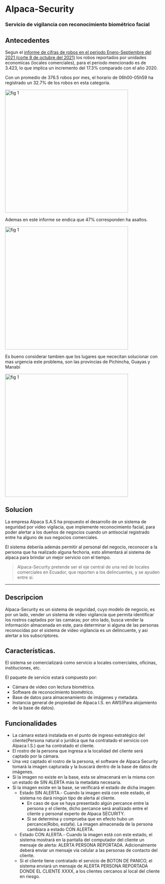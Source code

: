 # Alpaca-Security

### Servicio de vigilancia con reconocimiento biométrico facial

## Antecedentes

Segun el [informe de cifras de robos en el periodo Enero-Septiembre del 2021 (corte 8 de octubre del 2021)](https://www.fiscalia.gob.ec/estadisticas-de-robos/) los robos reportados por unidades economicas (locales comerciales), para el periodo mencionado es de 3.423, lo que implica un incremento del 17.3% comparado con el año 2020.

Con un promedio de 376.5 robos por mes, el horario de 06h00-05h59 ha registrado un 32.7% de los robos en esta categoria.

<img src="https://user-images.githubusercontent.com/43932822/141213683-6fc76c4d-1ed5-483c-a1c8-3af94d1d503d.png" alt="fig 1" style="width:400px;"/>

Ademas en este informe se endica que 47% corresponden ha asaltos.

<img src="https://user-images.githubusercontent.com/43932822/141213822-836c637d-5f17-4351-8541-8f73b07148d7.png" alt="fig 1" style="width:400px;"/>

Es bueno considerar tambien que los lugares que nececitan solucionar con mas urgencia este problema, son las provincias de Pichincha, Guayas y Manabí

<img src="https://user-images.githubusercontent.com/43932822/141214113-2ca447c8-6e72-4996-9cca-7cde4e230677.png" alt="fig 1" style="width:400px;"/>

## Solucion

La empresa Alpaca S.A.S ha propuesto el desarrollo de un sistema de seguridad por video vigilacia, que implemente reconocimiento facial, para poder alertar a los dueños de negocios cuando un antisocial registrado entre ha alguno de sus negocios comerciales.

El sistema deberiía además permitir al personal del negocio, reconocer a la persona que ha realizado alguna fechoria, esto alimentará al sistema de alpaca para brindar un mejor servicio con el tiempo.

> Alpaca-Security pretende ser el eje central de una red de locales comerciales en Ecuador, que reporten a los delincuentes, y se ayuden entre sí.

---

## Descripcion

Alpaca-Security es un sistema de seguridad, cuyo modelo de negocio, es por un lado, vender un sistema de video vigilancia que permita identificar los rostros captados por las camaras; por otro lado, busca vender la información almacenada en este, para determinar si alguna de las personas reconocidas por el sistema de video vigilancia es un delincuente, y asi alertar a los subscriptores.

## Características.

El sistema se comercializará como servicio a locales comerciales, oficinas, instituciones, etc.

El paquete de servicio estará compuesto por:

- Cámara de video con lectura biométrica.
- Software de reconocimiento biométrico.
- Base de datos para almacenamiento de imágenes y metadata.
- Instancia general de propiedad de Alpaca I.S. en AWS(Para alojamiento de la base de datos).

## Funcionalidades

- La cámara estará instalada en el punto de ingreso estratégico del cliente(Persona natural o jurídica que ha contratado el servicio con Alpaca I.S.) que ha contratado el cliente.
- El rostro de la persona que ingresa a la localidad del cliente será captado por la cámara.
- Una vez captado el rostro de la persona, el software de Alpaca Security tomará la imagen capturada y la buscará dentro de la base de datos de imágenes.
- Si la imagen no existe en la base, esta se almacenará en la misma con un estado de SIN ALERTA más la metadata necesaria.
- Si la imagen existe en la base, se verificará el estado de dicha imagen:
  - Estado SIN ALERTA.- Cuando la imagen está con este estado, el sistema no dará ningún tipo de alerta al cliente.
    - En caso de que se haya presentado algún percance entre la persona y el cliente, dicho percance será analizado entre el cliente y personal experto de Alpaca SECURITY.
    - Si se determina y comprueba que en efecto hubo un percance(Robo, estafa). La imagen almacenada de la persona cambiara a estado CON ALERTA.
  - Estado CON ALERTA.- Cuando la imagen está con este estado, el sistema mostrará en la pantalla del computador del cliente un mensaje de alerta: ALERTA PERSONA REPORTADA. Adicionalmente deberá enviar un mensaje vía celular a las personas de contacto del cliente.
  - Si el cliente tiene contratado el servicio de BOTON DE PANICO, el sistema enviará un mensaje de ALERTA PERSONA REPORTADA DONDE EL CLIENTE XXXX, a los clientes cercanos al local del cliente en riesgo.
